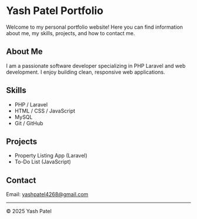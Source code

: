 # Yash Patel Portfolio

Welcome to my personal portfolio website! Here you can find information about me, my skills, projects, and how to contact me.

## About Me
I am a passionate software developer specializing in PHP Laravel and web development. I enjoy building clean, responsive web applications.

## Skills
- PHP / Laravel
- HTML / CSS / JavaScript
- MySQL
- Git / GitHub

## Projects
- Property Listing App (Laravel)
- To-Do List (JavaScript)

## Contact
Email: yashpatel4268@gmail.com

---

© 2025 Yash Patel
